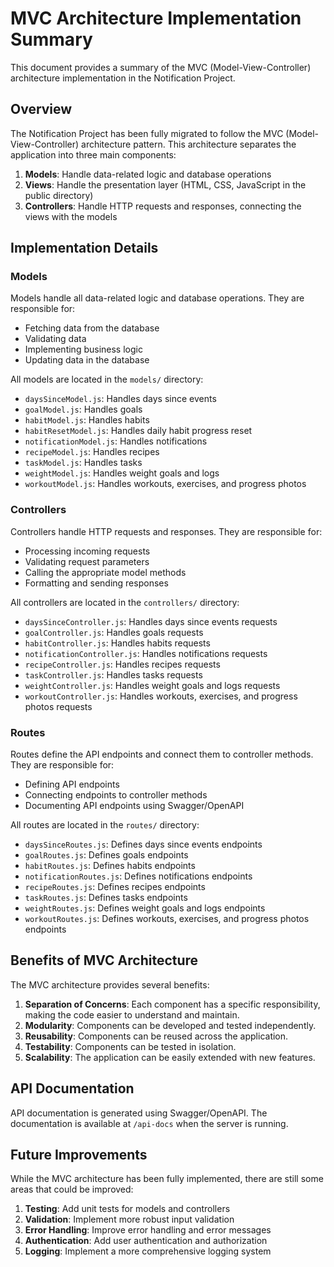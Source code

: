 # MVC Architecture Implementation Summary

This document provides a summary of the MVC (Model-View-Controller) architecture implementation in the Notification Project.

## Overview

The Notification Project has been fully migrated to follow the MVC (Model-View-Controller) architecture pattern. This architecture separates the application into three main components:

1. **Models**: Handle data-related logic and database operations
2. **Views**: Handle the presentation layer (HTML, CSS, JavaScript in the public directory)
3. **Controllers**: Handle HTTP requests and responses, connecting the views with the models

## Implementation Details

### Models

Models handle all data-related logic and database operations. They are responsible for:

- Fetching data from the database
- Validating data
- Implementing business logic
- Updating data in the database

All models are located in the `models/` directory:

- `daysSinceModel.js`: Handles days since events
- `goalModel.js`: Handles goals
- `habitModel.js`: Handles habits
- `habitResetModel.js`: Handles daily habit progress reset
- `notificationModel.js`: Handles notifications
- `recipeModel.js`: Handles recipes
- `taskModel.js`: Handles tasks
- `weightModel.js`: Handles weight goals and logs
- `workoutModel.js`: Handles workouts, exercises, and progress photos

### Controllers

Controllers handle HTTP requests and responses. They are responsible for:

- Processing incoming requests
- Validating request parameters
- Calling the appropriate model methods
- Formatting and sending responses

All controllers are located in the `controllers/` directory:

- `daysSinceController.js`: Handles days since events requests
- `goalController.js`: Handles goals requests
- `habitController.js`: Handles habits requests
- `notificationController.js`: Handles notifications requests
- `recipeController.js`: Handles recipes requests
- `taskController.js`: Handles tasks requests
- `weightController.js`: Handles weight goals and logs requests
- `workoutController.js`: Handles workouts, exercises, and progress photos requests

### Routes

Routes define the API endpoints and connect them to controller methods. They are responsible for:

- Defining API endpoints
- Connecting endpoints to controller methods
- Documenting API endpoints using Swagger/OpenAPI

All routes are located in the `routes/` directory:

- `daysSinceRoutes.js`: Defines days since events endpoints
- `goalRoutes.js`: Defines goals endpoints
- `habitRoutes.js`: Defines habits endpoints
- `notificationRoutes.js`: Defines notifications endpoints
- `recipeRoutes.js`: Defines recipes endpoints
- `taskRoutes.js`: Defines tasks endpoints
- `weightRoutes.js`: Defines weight goals and logs endpoints
- `workoutRoutes.js`: Defines workouts, exercises, and progress photos endpoints

## Benefits of MVC Architecture

The MVC architecture provides several benefits:

1. **Separation of Concerns**: Each component has a specific responsibility, making the code easier to understand and maintain.
2. **Modularity**: Components can be developed and tested independently.
3. **Reusability**: Components can be reused across the application.
4. **Testability**: Components can be tested in isolation.
5. **Scalability**: The application can be easily extended with new features.

## API Documentation

API documentation is generated using Swagger/OpenAPI. The documentation is available at `/api-docs` when the server is running.

## Future Improvements

While the MVC architecture has been fully implemented, there are still some areas that could be improved:

1. **Testing**: Add unit tests for models and controllers
2. **Validation**: Implement more robust input validation
3. **Error Handling**: Improve error handling and error messages
4. **Authentication**: Add user authentication and authorization
5. **Logging**: Implement a more comprehensive logging system
